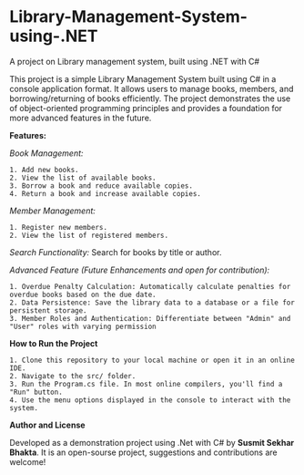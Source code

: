 # Library-Management-System-using-.NET
A project on Library management system, built using .NET with C#

This project is a simple Library Management System built using C# in a console application format. It allows users to manage books, members, and borrowing/returning of books efficiently. The project demonstrates the use of object-oriented programming principles and provides a foundation for more advanced features in the future.

**Features:**

_Book Management:_

    1. Add new books.
    2. View the list of available books.
    3. Borrow a book and reduce available copies.
    4. Return a book and increase available copies.


_Member Management:_

    1. Register new members.
    2. View the list of registered members.

_Search Functionality:_
 Search for books by title or author.

_Advanced Feature (Future Enhancements and open for contribution):_

    1. Overdue Penalty Calculation: Automatically calculate penalties for overdue books based on the due date.
    2. Data Persistence: Save the library data to a database or a file for persistent storage.
    3. Member Roles and Authentication: Differentiate between "Admin" and "User" roles with varying permission


**How to Run the Project**

    1. Clone this repository to your local machine or open it in an online IDE.
    2. Navigate to the src/ folder.
    3. Run the Program.cs file. In most online compilers, you'll find a "Run" button.
    4. Use the menu options displayed in the console to interact with the system.

**Author and License**

Developed as a demonstration project using .Net with C# by **Susmit Sekhar Bhakta**. It is an open-sourse project, suggestions and contributions are welcome! 
